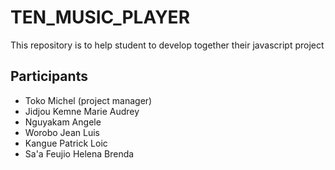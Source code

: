 # TEN_MUSIC_PLAYER
This repository is to help student to develop together their javascript project

## Participants
- Toko Michel (project manager)
- Jidjou Kemne Marie Audrey
- Nguyakam Angele
- Worobo Jean Luis
- Kangue Patrick Loic
- Sa'a Feujio Helena Brenda
